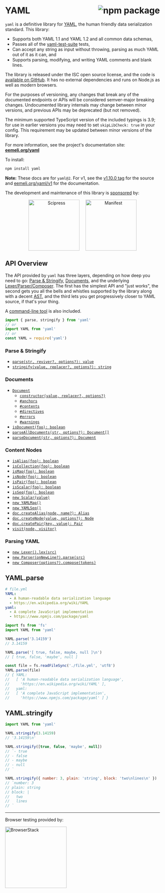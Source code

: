 # YAML <a href="https://www.npmjs.com/package/yaml"><img align="right" src="https://badge.fury.io/js/yaml.svg" title="npm package" /></a>

`yaml` is a definitive library for [YAML](https://yaml.org/), the human friendly data serialization standard.
This library:

- Supports both YAML 1.1 and YAML 1.2 and all common data schemas,
- Passes all of the [yaml-test-suite](https://github.com/yaml/yaml-test-suite) tests,
- Can accept any string as input without throwing, parsing as much YAML out of it as it can, and
- Supports parsing, modifying, and writing YAML comments and blank lines.

The library is released under the ISC open source license, and the code is [available on GitHub](https://github.com/eemeli/yaml/).
It has no external dependencies and runs on Node.js as well as modern browsers.

For the purposes of versioning, any changes that break any of the documented endpoints or APIs will be considered semver-major breaking changes.
Undocumented library internals may change between minor versions, and previous APIs may be deprecated (but not removed).

The minimum supported TypeScript version of the included typings is 3.9;
for use in earlier versions you may need to set `skipLibCheck: true` in your config.
This requirement may be updated between minor versions of the library.

For more information, see the project's documentation site: [**eemeli.org/yaml**](https://eemeli.org/yaml/)

To install:

```sh
npm install yaml
```

**Note:** These docs are for `yaml@2`. For v1, see the [v1.10.0 tag](https://github.com/eemeli/yaml/tree/v1.10.0) for the source and [eemeli.org/yaml/v1](https://eemeli.org/yaml/v1/) for the documentation.

The development and maintenance of this library is [sponsored](https://github.com/sponsors/eemeli) by:

<p align="center" width="100%">
  <a href="https://www.scipress.io/"
    ><img
      width="166"
      align="top"
      src="https://eemeli.org/yaml/images/scipress.svg"
      alt="Scipress"
  /></a>
  &nbsp; &nbsp;
  <a href="https://manifest.build/"
    ><img
      width="166"
      align="top"
      src="https://eemeli.org/yaml/images/manifest.svg"
      alt="Manifest"
  /></a>
</p>

## API Overview

The API provided by `yaml` has three layers, depending on how deep you need to go: [Parse & Stringify](https://eemeli.org/yaml/#parse-amp-stringify), [Documents](https://eemeli.org/yaml/#documents), and the underlying [Lexer/Parser/Composer](https://eemeli.org/yaml/#parsing-yaml).
The first has the simplest API and "just works", the second gets you all the bells and whistles supported by the library along with a decent [AST](https://eemeli.org/yaml/#content-nodes), and the third lets you get progressively closer to YAML source, if that's your thing.

A [command-line tool](https://eemeli.org/yaml/#command-line-tool) is also included.

```js
import { parse, stringify } from 'yaml'
// or
import YAML from 'yaml'
// or
const YAML = require('yaml')
```

### Parse & Stringify

- [`parse(str, reviver?, options?): value`](https://eemeli.org/yaml/#yaml-parse)
- [`stringify(value, replacer?, options?): string`](https://eemeli.org/yaml/#yaml-stringify)

### Documents

- [`Document`](https://eemeli.org/yaml/#documents)
  - [`constructor(value, replacer?, options?)`](https://eemeli.org/yaml/#creating-documents)
  - [`#anchors`](https://eemeli.org/yaml/#working-with-anchors)
  - [`#contents`](https://eemeli.org/yaml/#content-nodes)
  - [`#directives`](https://eemeli.org/yaml/#stream-directives)
  - [`#errors`](https://eemeli.org/yaml/#errors)
  - [`#warnings`](https://eemeli.org/yaml/#errors)
- [`isDocument(foo): boolean`](https://eemeli.org/yaml/#identifying-node-types)
- [`parseAllDocuments(str, options?): Document[]`](https://eemeli.org/yaml/#parsing-documents)
- [`parseDocument(str, options?): Document`](https://eemeli.org/yaml/#parsing-documents)

### Content Nodes

- [`isAlias(foo): boolean`](https://eemeli.org/yaml/#identifying-node-types)
- [`isCollection(foo): boolean`](https://eemeli.org/yaml/#identifying-node-types)
- [`isMap(foo): boolean`](https://eemeli.org/yaml/#identifying-node-types)
- [`isNode(foo): boolean`](https://eemeli.org/yaml/#identifying-node-types)
- [`isPair(foo): boolean`](https://eemeli.org/yaml/#identifying-node-types)
- [`isScalar(foo): boolean`](https://eemeli.org/yaml/#identifying-node-types)
- [`isSeq(foo): boolean`](https://eemeli.org/yaml/#identifying-node-types)
- [`new Scalar(value)`](https://eemeli.org/yaml/#scalar-values)
- [`new YAMLMap()`](https://eemeli.org/yaml/#collections)
- [`new YAMLSeq()`](https://eemeli.org/yaml/#collections)
- [`doc.createAlias(node, name?): Alias`](https://eemeli.org/yaml/#working-with-anchors)
- [`doc.createNode(value, options?): Node`](https://eemeli.org/yaml/#creating-nodes)
- [`doc.createPair(key, value): Pair`](https://eemeli.org/yaml/#creating-nodes)
- [`visit(node, visitor)`](https://eemeli.org/yaml/#finding-and-modifying-nodes)

### Parsing YAML

- [`new Lexer().lex(src)`](https://eemeli.org/yaml/#lexer)
- [`new Parser(onNewLine?).parse(src)`](https://eemeli.org/yaml/#parser)
- [`new Composer(options?).compose(tokens)`](https://eemeli.org/yaml/#composer)

## YAML.parse

```yaml
# file.yml
YAML:
  - A human-readable data serialization language
  - https://en.wikipedia.org/wiki/YAML
yaml:
  - A complete JavaScript implementation
  - https://www.npmjs.com/package/yaml
```

```js
import fs from 'fs'
import YAML from 'yaml'

YAML.parse('3.14159')
// 3.14159

YAML.parse('[ true, false, maybe, null ]\n')
// [ true, false, 'maybe', null ]

const file = fs.readFileSync('./file.yml', 'utf8')
YAML.parse(file)
// { YAML:
//   [ 'A human-readable data serialization language',
//     'https://en.wikipedia.org/wiki/YAML' ],
//   yaml:
//   [ 'A complete JavaScript implementation',
//     'https://www.npmjs.com/package/yaml' ] }
```

## YAML.stringify

```js
import YAML from 'yaml'

YAML.stringify(3.14159)
// '3.14159\n'

YAML.stringify([true, false, 'maybe', null])
// `- true
// - false
// - maybe
// - null
// `

YAML.stringify({ number: 3, plain: 'string', block: 'two\nlines\n' })
// `number: 3
// plain: string
// block: |
//   two
//   lines
// `
```

---

Browser testing provided by:

<a href="https://www.browserstack.com/open-source">
<img width=200 src="https://eemeli.org/yaml/images/browserstack.svg" alt="BrowserStack" />
</a>
